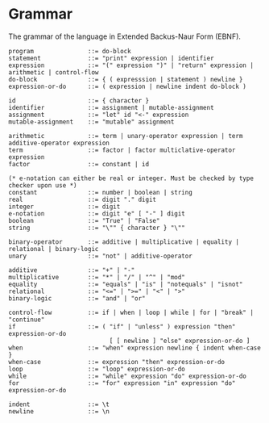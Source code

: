 # Grammar
The grammar of the language in Extended Backus-Naur Form (EBNF).

    program               ::= do-block
    statement             ::= "print" expression | identifier
    expression            ::= "(" expression ")" | "return" expression | arithmetic | control-flow
    do-block              ::= { ( expresssion | statement ) newline }
    expression-or-do      ::= ( expression | newline indent do-block )
    
    id                    ::= { character }
    identifier            ::= assignment | mutable-assignment
    assignment            ::= "let" id "<-" expression
    mutable-assignment    ::= "mutable" assignment
    
    arithmetic            ::= term | unary-operator expression | term additive-operator expression
    term                  ::= factor | factor multiclative-operator expression
    factor                ::= constant | id
    
    (* e-notation can either be real or integer. Must be checked by type checker upon use *)
    constant              ::= number | boolean | string
    real                  ::= digit "." digit
    integer               ::= digit
    e-notation            ::= digit "e" [ "-" ] digit
    boolean               ::= "True" | "False"
    string                ::= "\"" { character } "\""
    
    binary-operator       ::= additive | multiplicative | equality | relational | binary-logic
    unary                 ::= "not" | additive-operator
    
    additive              ::= "+" | "-"
    multiplicative        ::= "*" | "/" | "^" | "mod" 
    equality              ::= "equals" | "is" | "notequals" | "isnot"
    relational            ::= "<=" | ">=" | "<" | ">"
    binary-logic          ::= "and" | "or"
                                    
    control-flow          ::= if | when | loop | while | for | "break" | "continue"
    if                    ::= ( "if" | "unless" ) expression "then" expression-or-do 
                                [ [ newline ] "else" expression-or-do ]
    when                  ::= "when" expression newline { indent when-case }
    when-case             ::= expression "then" expression-or-do
    loop                  ::= "loop" expression-or-do
    while                 ::= "while" expression "do" expression-or-do
    for                   ::= "for" expression "in" expression "do" expression-or-do
    
    indent                ::= \t
    newline               ::= \n
